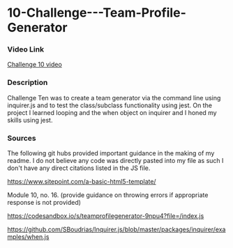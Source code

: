 # 10-Challenge---Team-Profile-Generator

### Video Link

<a href="Challenge No.10 video.webm">Challenge 10 video</a>

### Description 

Challenge Ten was to create a team generator via the command line using inquirer.js and to test the class/subclass functionality using jest. On the project I learned looping and the when object on inquirer and I honed my skills using jest. 

### Sources

The following git hubs provided important guidance in the making of my readme. I do not believe any code was directly pasted into my file as such I don't have any direct citations listed in the JS file.

https://www.sitepoint.com/a-basic-html5-template/

Module 10, no. 16. (provide guidance on throwing errors if appropriate response is not provided)

https://codesandbox.io/s/teamprofilegenerator-9npu4?file=/index.js

https://github.com/SBoudrias/Inquirer.js/blob/master/packages/inquirer/examples/when.js
   

